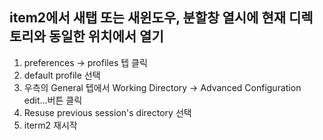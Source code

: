 ## item2에서 새탭 또는 새윈도우, 분할창 열시에 현재 디렉토리와 동일한 위치에서 열기
1. preferences -> profiles 텝 클릭
2. default profile 선택
3. 우측의 General 텝에서 Working Directory -> Advanced Configuration edit...버튼 클릭
4. Resuse previous session's directory 선택
5. iterm2 재시작
